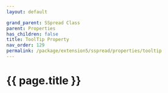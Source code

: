 ```yaml
---
layout: default

grand_parent: SSpread Class
parent: Properties
has_children: false
title: ToolTip Property
nav_order: 129
permalink: /package/extension5/sspread/properties/tooltip
---
```

# {{ page.title }}